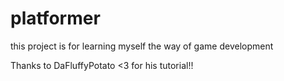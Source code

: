 # platformer
this project is for learning myself the way of game development

Thanks to DaFluffyPotato <3 for his tutorial!!